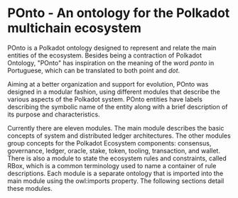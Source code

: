 # POnto - An ontology for the Polkadot multichain ecosystem
POnto is a Polkadot ontology designed to represent and relate the main entities of the ecosystem. Besides being a contraction of Polkadot Ontology, "POnto" has inspiration on the meaning of the word *ponto* in Portuguese, which can be translated to both point and *dot*.

Aiming at a better organization and support for evolution, POnto was designed in a modular fashion, using different modules that describe the various aspects of the Polkadot system. POnto entities have labels describing the symbolic name of the entity along with a brief description of its purpose and characteristics. 

Currently there are eleven modules. The main module describes the basic concepts of system and distributed ledger architectures. The other modules group concepts for the Polkadot Ecosystem components: consensus, governance, ledger, oracle, stake, token, tooling, transaction, and wallet. There is also a module to state the ecosystem rules and constraints, called RBox, which is a common terminology used to name a container of rule descriptions. Each module is a separate ontology that is imported into the main module using the owl:imports property. The following sections detail these modules.
